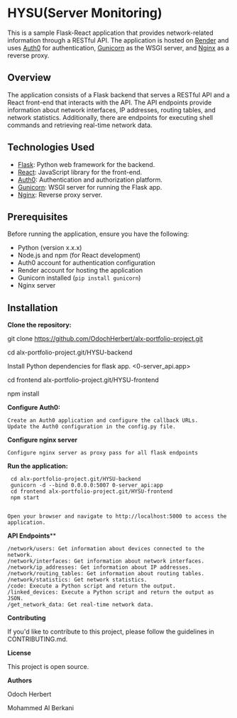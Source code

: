 # HYSU(Server Monitoring)

This is a sample Flask-React application that provides network-related information through a RESTful API. The application is hosted on [Render](https://render.com/) and uses [Auth0](https://auth0.com/) for authentication, [Gunicorn](https://gunicorn.org/) as the WSGI server, and [Nginx](https://nginx.org/) as a reverse proxy.

## Overview

The application consists of a Flask backend that serves a RESTful API and a React front-end that interacts with the API. The API endpoints provide information about network interfaces, IP addresses, routing tables, and network statistics. Additionally, there are endpoints for executing shell commands and retrieving real-time network data.


## Technologies Used

- [Flask](https://flask.palletsprojects.com/): Python web framework for the backend.
- [React](https://reactjs.org/): JavaScript library for the front-end.
- [Auth0](https://auth0.com/): Authentication and authorization platform.
- [Gunicorn](https://gunicorn.org/): WSGI server for running the Flask app.
- [Nginx](https://nginx.org/): Reverse proxy server.


## Prerequisites


Before running the application, ensure you have the following:
- Python (version x.x.x)
- Node.js and npm (for React development)
- Auth0 account for authentication configuration
- Render account for hosting the application
- Gunicorn installed (`pip install gunicorn`)
- Nginx server


## Installation


  **Clone the repository:**

  
   git clone https://github.com/OdochHerbert/alx-portfolio-project.git
   
   cd alx-portfolio-project.git/HYSU-backend
   
   Install Python dependencies for flask app. <0-server_api.app>
   
   cd frontend alx-portfolio-project.git/HYSU-frontend
   
   npm install

   
**Configure Auth0:**

    Create an Auth0 application and configure the callback URLs.
    Update the Auth0 configuration in the config.py file.

    
**Configure nginx server**


    Configure nginx server as proxy pass for all flask endpoints
    
**Run the application:**

     cd alx-portfolio-project.git/HYSU-backend
     gunicorn -d --bind 0.0.0.0:5007 0-server_api:app
     cd frontend alx-portfolio-project.git/HYSU-frontend
     npm start

     
    Open your browser and navigate to http://localhost:5000 to access the application.

    
**API Endpoints****

    /network/users: Get information about devices connected to the network.
    /network/interfaces: Get information about network interfaces.
    /network/ip_addresses: Get information about IP addresses.
    /network/routing_tables: Get information about routing tables.
    /network/statistics: Get network statistics.
    /code: Execute a Python script and return the output.
    /linked_devices: Execute a Python script and return the output as JSON.
    /get_network_data: Get real-time network data.

    
**Contributing**

If you'd like to contribute to this project, please follow the guidelines in CONTRIBUTING.md.


**License**

This project is open source.


**Authors**

Odoch Herbert

Mohammed Al Berkani
